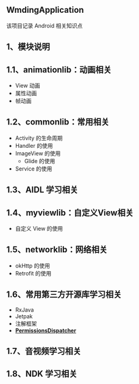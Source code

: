 ## WmdingApplication
该项目记录 Android 相关知识点

## 1、模块说明
## 1.1、animationlib：动画相关

- View 动画
- 属性动画
- 帧动画

## 1.2、commonlib：常用相关

- Activity 的生命周期
- Handler 的使用
- ImageView 的使用
    - Glide 的使用
- Service 的使用

## 1.3、AIDL 学习相关



## 1.4、myviewlib：自定义View相关

- 自定义 View 的使用



## 1.5、networklib：网络相关

- okHttp 的使用
- Retrofit 的使用



## 1.6、常用第三方开源库学习相关

- RxJava
- Jetpak
- 注解框架 
- **[PermissionsDispatcher](https://github.com/permissions-dispatcher/PermissionsDispatcher)**



## 1.7、音视频学习相关





## 1.8、NDK 学习相关

  

